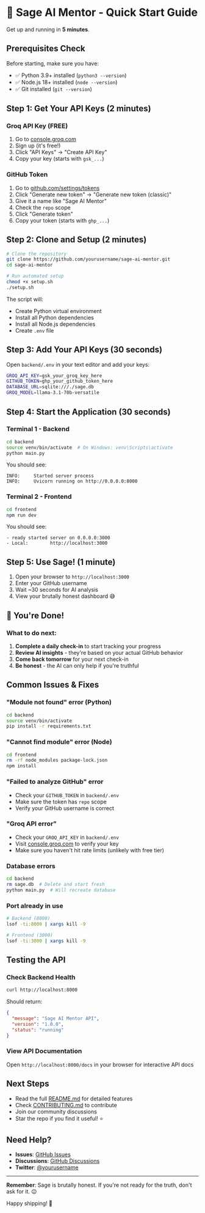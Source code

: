 # 🚀 Sage AI Mentor - Quick Start Guide

Get up and running in **5 minutes**.

## Prerequisites Check

Before starting, make sure you have:

- ✅ Python 3.9+ installed (`python3 --version`)
- ✅ Node.js 18+ installed (`node --version`)
- ✅ Git installed (`git --version`)

## Step 1: Get Your API Keys (2 minutes)

### Groq API Key (FREE)
1. Go to [console.groq.com](https://console.groq.com)
2. Sign up (it's free!)
3. Click "API Keys" → "Create API Key"
4. Copy your key (starts with `gsk_...`)

### GitHub Token
1. Go to [github.com/settings/tokens](https://github.com/settings/tokens)
2. Click "Generate new token" → "Generate new token (classic)"
3. Give it a name like "Sage AI Mentor"
4. Check the `repo` scope
5. Click "Generate token"
6. Copy your token (starts with `ghp_...`)

## Step 2: Clone and Setup (2 minutes)

```bash
# Clone the repository
git clone https://github.com/yourusername/sage-ai-mentor.git
cd sage-ai-mentor

# Run automated setup
chmod +x setup.sh
./setup.sh
```

The script will:
- Create Python virtual environment
- Install all Python dependencies
- Install all Node.js dependencies
- Create `.env` file

## Step 3: Add Your API Keys (30 seconds)

Open `backend/.env` in your text editor and add your keys:

```bash
GROQ_API_KEY=gsk_your_groq_key_here
GITHUB_TOKEN=ghp_your_github_token_here
DATABASE_URL=sqlite:///./sage.db
GROQ_MODEL=llama-3.1-70b-versatile
```

## Step 4: Start the Application (30 seconds)

### Terminal 1 - Backend
```bash
cd backend
source venv/bin/activate  # On Windows: venv\Scripts\activate
python main.py
```

You should see:
```
INFO:     Started server process
INFO:     Uvicorn running on http://0.0.0.0:8000
```

### Terminal 2 - Frontend
```bash
cd frontend
npm run dev
```

You should see:
```
- ready started server on 0.0.0.0:3000
- Local:        http://localhost:3000
```

## Step 5: Use Sage! (1 minute)

1. Open your browser to `http://localhost:3000`
2. Enter your GitHub username
3. Wait ~30 seconds for AI analysis
4. View your brutally honest dashboard 😅

## 🎉 You're Done!

### What to do next:

1. **Complete a daily check-in** to start tracking your progress
2. **Review AI insights** - they're based on your actual GitHub behavior
3. **Come back tomorrow** for your next check-in
4. **Be honest** - the AI can only help if you're truthful

## Common Issues & Fixes

### "Module not found" error (Python)
```bash
cd backend
source venv/bin/activate
pip install -r requirements.txt
```

### "Cannot find module" error (Node)
```bash
cd frontend
rm -rf node_modules package-lock.json
npm install
```

### "Failed to analyze GitHub" error
- Check your `GITHUB_TOKEN` in `backend/.env`
- Make sure the token has `repo` scope
- Verify your GitHub username is correct

### "Groq API error"
- Check your `GROQ_API_KEY` in `backend/.env`
- Visit [console.groq.com](https://console.groq.com) to verify your key
- Make sure you haven't hit rate limits (unlikely with free tier)

### Database errors
```bash
cd backend
rm sage.db  # Delete and start fresh
python main.py  # Will recreate database
```

### Port already in use
```bash
# Backend (8000)
lsof -ti:8000 | xargs kill -9

# Frontend (3000)
lsof -ti:3000 | xargs kill -9
```

## Testing the API

### Check Backend Health
```bash
curl http://localhost:8000
```

Should return:
```json
{
  "message": "Sage AI Mentor API",
  "version": "1.0.0",
  "status": "running"
}
```

### View API Documentation
Open `http://localhost:8000/docs` in your browser for interactive API docs

## Next Steps

- Read the full [README.md](README.md) for detailed features
- Check [CONTRIBUTING.md](CONTRIBUTING.md) to contribute
- Join our community discussions
- Star the repo if you find it useful! ⭐

## Need Help?

- **Issues**: [GitHub Issues](https://github.com/yourusername/sage-ai-mentor/issues)
- **Discussions**: [GitHub Discussions](https://github.com/yourusername/sage-ai-mentor/discussions)
- **Twitter**: [@yourusername](https://twitter.com/yourusername)

---

**Remember**: Sage is brutally honest. If you're not ready for the truth, don't ask for it. 😉

Happy shipping! 🚀